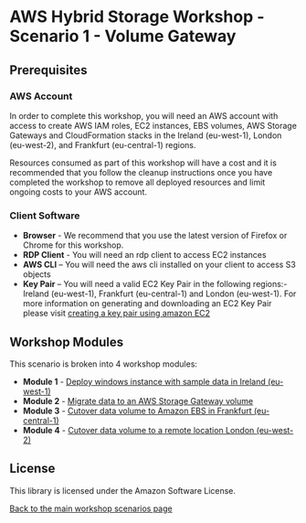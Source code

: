 # AWS Hybrid Storage Workshop - Scenario 1 - Volume Gateway

## Prerequisites

### AWS Account

In order to complete this workshop, you will need an AWS account with access to create AWS IAM roles, EC2 instances, EBS volumes, AWS Storage Gateways and CloudFormation stacks in the Ireland (eu-west-1), London (eu-west-2), and Frankfurt (eu-central-1) regions.

Resources consumed as part of this workshop will have a cost and it is recommended that you follow the cleanup instructions once you have completed the workshop to remove all deployed resources and limit ongoing costs to your AWS account.

### Client Software

* **Browser** - We recommend that you use the latest version of Firefox or Chrome for this workshop.
* **RDP Client** - You will need an rdp client to access EC2 instances
* **AWS CLI** – You will need the aws cli installed on your client to access S3 objects
* **Key Pair** – You will need a valid EC2 Key Pair in the following regions:- Ireland (eu-west-1), Frankfurt (eu-central-1) and London (eu-west-1). For more information on generating and downloading an EC2 Key Pair please visit [creating a key pair using amazon EC2](http://docs.aws.amazon.com/AWSEC2/latest/UserGuide/ec2-key-pairs.html#having-ec2-create-your-key-pair)

## Workshop Modules ###

This scenario is broken into 4 workshop modules:

* **Module 1** - [Deploy windows instance with sample data in Ireland (eu-west-1)](module-1/README.md)
* **Module 2** - [Migrate data to an AWS Storage Gateway volume](module-2/README.md)
* **Module 3** - [Cutover data volume to Amazon EBS in Frankfurt (eu-central-1)](module-3/README.md)
* **Module 4** - [Cutover data volume to a remote location London (eu-west-2)](module-4/README.md)

## License

This library is licensed under the Amazon Software License.

[Back to the main workshop scenarios page](../README.md)

